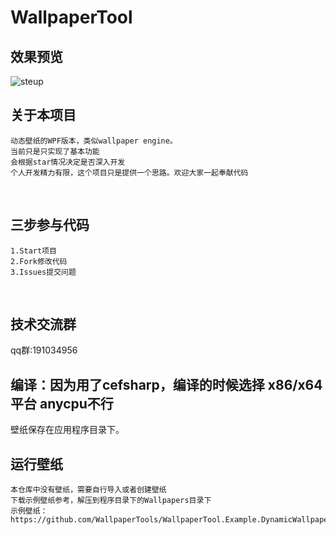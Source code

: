 # WallpaperTool

## 效果预览
![steup](https://github.com/WallpaperTools/WallpaperTool/blob/master/example.gif)
<br>
## 关于本项目
    动态壁纸的WPF版本，类似wallpaper engine。
    当前只是只实现了基本功能
    会根据star情况决定是否深入开发
    个人开发精力有限，这个项目只是提供一个思路。欢迎大家一起奉献代码
<br>

## 三步参与代码
    1.Start项目
    2.Fork修改代码
    3.Issues提交问题
<br>

## 技术交流群
qq群:191034956


## 编译：因为用了cefsharp，编译的时候选择 x86/x64平台 anycpu不行
壁纸保存在应用程序目录下。

## 运行壁纸
    本仓库中没有壁纸，需要自行导入或者创建壁纸
    下载示例壁纸参考，解压到程序目录下的Wallpapers目录下 
    示例壁纸：https://github.com/WallpaperTools/WallpaperTool.Example.DynamicWallpaper


